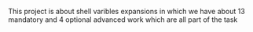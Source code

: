 This project is about shell varibles expansions in which we have about 13 mandatory and 4 optional advanced work which are all part of the task